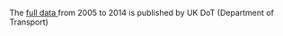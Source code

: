 The <a href = https://data.gov.uk/dataset/cb7ae6f0-4be6-4935-9277-47e5ce24a11f/road-safety-data> full data <a> from 2005 to 2014 is published by UK DoT (Department of Transport) 
